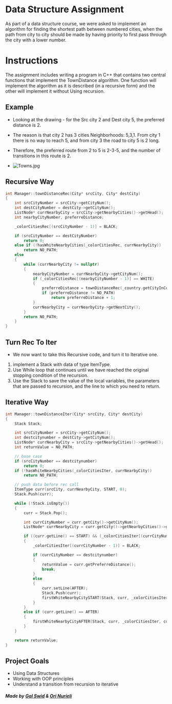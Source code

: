 # Data Structure Assignment 

As part of a data structure course, we were asked to implement an algorithm for finding the shortest path between numbered cities, when the path from city to city should be made by having priority to first pass through the city with a lower number.

# Instructions

The assignment includes writing a program in C++ that contains two central functions that implement the TownDistance algorithm.
One function will implement the algorithm as it is described (in a recursive form) and the other will implement it without
Using recursion.


## Example
- Looking at the drawing - for the Src city 2 and Dest city 5, the preferred distance is 2. 
- The reason is that city 2 has 3 cities
Neighborhoods: 5,3,1. From city 1 there is no way to reach 5, and from city 3 the road to city 5 is 2 long. 
- Therefore, the preferred route from 2 to 5 is 2-3-5, and the number of transitions in this route is 2.

- ![Towns.jpg](https://drive.google.com/uc?id=16GmEHsr8btcweGmmvtC_ZS6UO5klSq2H)

## Recursive Way
```cpp
int Manager::townDistanceRec(City* srcCity, City* destCity)
{
	int srcCityNumber = srcCity->getCityNum();
	int destCityNumber = destCity->getCityNum();
	ListNode* currNearbyCity = srcCity->getNearbyCities()->getHead();
	int nearbyCityNumber, preferreDistance;

	_colorCitiesRec[(srcCityNumber - 1)] = BLACK;

	if (srcCityNumber == destCityNumber)
		return 0;
	else if (!hasWhiteNearbyCities(_colorCitiesRec, currNearbyCity))
		return NO_PATH;
	else
	{
		while (currNearbyCity != nullptr)
		{
			nearbyCityNumber = currNearbyCity->getCityNum();
			if (_colorCitiesRec[(nearbyCityNumber - 1)] == WHITE)
			{
				preferreDistance = townDistanceRec(_country.getCityInCountry(nearbyCityNumber), destCity);
				if (preferreDistance != NO_PATH)
					return preferreDistance + 1;
			}
			currNearbyCity = currNearbyCity->getNextCity();
		}
		return NO_PATH;
	}
}

```

## Turn Rec To Iter
- We now want to take this Recursive code, and turn it to Iterative one.
1. implement a Stack with data of type ItemType.
2. Use While loop that continues until we have reached the original stopping condition of the recursion.
3. Use the Stack to save the value of the local variables, the parameters that are passed
to recursion, and the line to which you need to return.


## Iterative Way

```cpp
int Manager::townDistanceIter(City* srcCity, City* destCity)
{
	Stack Stack;

	int srcCityNumber = srcCity->getCityNum();
	int destcitynumber = destCity->getCityNum();
	ListNode* currNearbyCity = srcCity->getNearbyCities()->getHead();
	int returnValue = NO_PATH;

	// base case
	if (srcCityNumber == destcitynumber)
		return 0;
	if (!hasWhiteNearbyCities(_colorCitiesIter, currNearbyCity))
		return NO_PATH;

	// push data before rec call
	ItemType curr(srcCity, currNearbyCity, START, 0);
	Stack.Push(curr);

	while (!Stack.isEmpty())
	{
		curr = Stack.Pop();

		int currCityNumber = curr.getCity()->getCityNum();
		ListNode* currNearbyCity = curr.getCity()->getNearbyCities()->getHead();

		if ((curr.getLine() == START) && (_colorCitiesIter[(currCityNumber - 1)] == WHITE))
		{
			_colorCitiesIter[(currCityNumber - 1)] = BLACK;

			if (currCityNumber == destcitynumber)
			{
				returnValue = curr.getPreferreDistance();
				break;
			}
			else
			{
				curr.setLine(AFTER);
				Stack.Push(curr);
				firstWhiteNearbyCitySTART(Stack, curr, _colorCitiesIter, currCityNumber);
			}
		}
		else if (curr.getLine() == AFTER)
		{
			firstWhiteNearbyCityAFTER(Stack, curr, _colorCitiesIter, currCityNumber);
		}
	}

	return returnValue;
}

```


## Project Goals

- Using Data Structures
- Working with OOP principles
- Understand a transition from recursion to iterative

##### Made by [Gal Swid](https://github.com/GalSwid) & [Ori Nurieli](https://github.com/orinurieli)  
